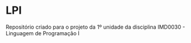 # LPI
Repositório criado para o projeto da 1º unidade da disciplina IMD0030 - Linguagem de Programação I
